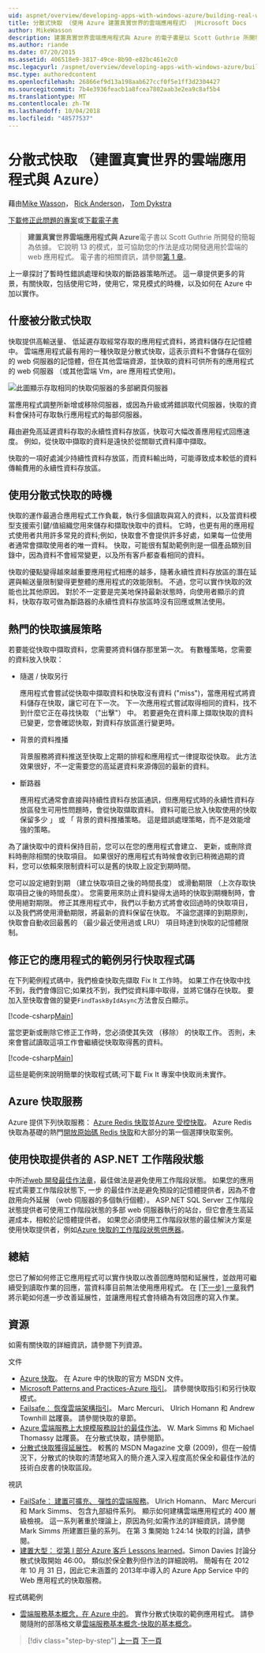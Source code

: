 ```yaml
---
uid: aspnet/overview/developing-apps-with-windows-azure/building-real-world-cloud-apps-with-windows-azure/distributed-caching
title: 分散式快取 （使用 Azure 建置真實世界的雲端應用程式） |Microsoft Docs
author: MikeWasson
description: 建置真實世界雲端應用程式與 Azure 的電子書是以 Scott Guthrie 所開發的簡報為依據。 它說明 13 模式與做法，他可以...
ms.author: riande
ms.date: 07/20/2015
ms.assetid: 406518e9-3817-49ce-8b90-e82bc461e2c0
msc.legacyurl: /aspnet/overview/developing-apps-with-windows-azure/building-real-world-cloud-apps-with-windows-azure/distributed-caching
msc.type: authoredcontent
ms.openlocfilehash: 26866ef9d13a198aab627ccf0f5e1ff3d2304427
ms.sourcegitcommit: 7b4e3936feacb1a8fcea7802aab3e2ea9c8af5b4
ms.translationtype: MT
ms.contentlocale: zh-TW
ms.lasthandoff: 10/04/2018
ms.locfileid: "48577537"
---
```

<a name="distributed-caching-building-real-world-cloud-apps-with-azure"></a>分散式快取 （建置真實世界的雲端應用程式與 Azure）
====================
藉由[Mike Wasson](https://github.com/MikeWasson)， [Rick Anderson]((https://twitter.com/RickAndMSFT))， [Tom Dykstra](https://github.com/tdykstra)

[下載修正此問題的專案](http://code.msdn.microsoft.com/Fix-It-app-for-Building-cdd80df4)或[下載電子書](http://blogs.msdn.com/b/microsoft_press/archive/2014/07/23/free-ebook-building-cloud-apps-with-microsoft-azure.aspx)

> **建置真實世界雲端應用程式與 Azure**電子書以 Scott Guthrie 所開發的簡報為依據。 它說明 13 的模式，並可協助您的作法是成功開發適用於雲端的 web 應用程式。 電子書的相關資訊，請參閱[第 1 章](introduction.md)。


上一章探討了暫時性錯誤處理和快取的斷路器策略所述。 這一章提供更多的背景，有關快取，包括使用它時，使用它，常見模式的時機，以及如何在 Azure 中加以實作。

## <a name="what-is-distributed-caching"></a>什麼被分散式快取

快取提供高輸送量、 低延遲存取經常存取的應用程式資料，將資料儲存在記憶體中。 雲端應用程式最有用的一種快取是分散式快取，這表示資料不會儲存在個別的 web 伺服器的記憶體，但在其他雲端資源，並快取的資料可供所有的應用程式的 web 伺服器 （或其他雲端 Vm，are 應用程式使用)。

![此圖顯示存取相同的快取伺服器的多部網頁伺服器](distributed-caching/_static/image1.png)

當應用程式調整所新增或移除伺服器，或因為升級或將錯誤取代伺服器，快取的資料會保持可存取執行應用程式的每部伺服器。

藉由避免高延遲資料存取的永續性資料存放區，快取可大幅改善應用程式回應速度。 例如，從快取中擷取的資料是遠快於從關聯式資料庫中擷取。

快取的一項好處減少持續性資料存放區，而資料輸出時，可能導致成本較低的資料傳輸費用的永續性資料存放區。

## <a name="when-to-use-distributed-caching"></a>使用分散式快取的時機

快取的運作最適合應用程式工作負載，執行多個讀取與寫入的資料，以及當資料模型支援索引鍵/值組織您用來儲存和擷取快取中的資料。 它時，也更有用的應用程式使用者共用許多常見的資料;例如，快取會不會提供許多好處，如果每一位使用者通常會擷取使用者的唯一資料。 快取，可能很有幫助範例則是一個產品類別目錄中，因為資料不會經常變更，以及所有客戶都查看相同的資料。

快取的優點變得越來越重要應用程式相應的越多，隨著永續性資料存放區的潛在延遲與輸送量限制變得更整體的應用程式的效能限制。 不過，您可以實作快取的效能也比其他原因。 對於不一定要是完美地保持最新狀態時，向使用者顯示的資料，快取存取可做為斷路器的永續性資料存放區時沒有回應或無法使用。

## <a name="popular-cache-population-strategies"></a>熱門的快取擴展策略

若要能從快取中擷取資料，您需要將資料儲存那里第一次。 有數種策略，您需要的資料放入快取：

- 隨選 / 快取另行

    應用程式會嘗試從快取中擷取資料和快取沒有資料 ("miss")，當應用程式將資料儲存在快取，讓它可在下一次。 下一次應用程式嘗試取得相同的資料，找不到什麼它正在尋找快取 （"出擊"） 中。 若要避免在資料庫上擷取快取的資料已變更，您會確認快取，對資料存放區進行變更時。
- 背景的資料推播

    背景服務將資料推送至快取上定期的排程和應用程式一律提取從快取。 此方法效果很好，不一定需要您的高延遲資料來源傳回的最新的資料。
- 斷路器

    應用程式通常會直接與持續性資料存放區通訊，但應用程式時的永續性資料存放區發生可用性問題時，會從快取擷取資料。 資料可能已放入快取使用的快取保留多少 」 或 「 背景的資料推播策略。 這是錯誤處理策略，而不是效能增強的策略。

為了讓快取中的資料保持目前，您可以在您的應用程式會建立、 更新，或刪除資料時刪除相關的快取項目。 如果很好的應用程式有時候會收到已稍微過期的資料，您可以依賴來限制資料可以是舊的快取上設定到期時間。

您可以設定絕對到期 （建立快取項目之後的時間長度） 或滑動期限 （上次存取快取項目之後的時間長度）。 您需要用來防止資料變得太過時的快取到期機制時，會使用絕對期限。 修正其應用程式中，我們以手動方式將會收回過時的快取項目，以及我們將使用滑動期限，將最新的資料保留在快取。 不論您選擇的到期原則，快取會自動收回最舊的 （最少最近使用過或 LRU） 項目時達到快取的記憶體限制。

## <a name="sample-cache-aside-code-for-fix-it-app"></a>修正它的應用程式的範例另行快取程式碼

在下列範例程式碼中，我們檢查快取先擷取 Fix It 工作時。 如果工作在快取中找不到，我們會傳回它;如果找不到，我們從資料庫中取得，並將它儲存在快取。 要加入至快取會做的變更`FindTaskByIdAsync`方法會反白顯示。

[!code-csharp[Main](distributed-caching/samples/sample1.cs?highlight=5,9-11,13-15,19)]

當您更新或刪除它修正工作時，您必須使其失效 （移除） 的快取工作。 否則，未來會嘗試讀取這項工作會繼續從快取取得舊的資料。

[!code-csharp[Main](distributed-caching/samples/sample2.cs?highlight=7)]

這些是範例來說明簡單的快取程式碼;可下載 Fix It 專案中快取尚未實作。

## <a name="azure-caching-services"></a>Azure 快取服務

Azure 提供下列快取服務： [Azure Redis 快取](https://msdn.microsoft.com/library/dn690523.aspx)並[Azure 受控快取](https://msdn.microsoft.com/library/dn386094.aspx)。 Azure Redis 快取為基礎的熱門[開放原始碼 Redis 快取](http://redis.io/)和大部分的第一個選擇快取案例。

<a id="sessionstate"></a>
## <a name="aspnet-session-state-using-a-cache-provider"></a>使用快取提供者的 ASP.NET 工作階段狀態

中所述[web 開發最佳作法章](web-development-best-practices.md)，最佳做法是避免使用工作階段狀態。 如果您的應用程式需要工作階段狀態下, 一步 的最佳作法是避免預設的記憶體提供者，因為不會啟用向外延展 （web 伺服器的多個執行個體）。 ASP.NET SQL Server 工作階段狀態提供者可使用工作階段狀態的多部 web 伺服器執行的站台，但它會產生高延遲成本，相較於記憶體提供者。 如果您必須使用工作階段狀態的最佳解決方案是使用快取提供者，例如[Azure 快取的工作階段狀態供應器](https://msdn.microsoft.com/library/windowsazure/gg185668.aspx)。

## <a name="summary"></a>總結

您已了解如何修正它應用程式可以實作快取以改善回應時間和延展性，並啟用可繼續受到讀取作業的回應，當資料庫目前無法使用應用程式。 在 [[下一步] 一章](queue-centric-work-pattern.md)我們將示範如何進一步改善延展性，並讓應用程式會持續為有效回應的寫入作業。

## <a name="resources"></a>資源

如需有關快取的詳細資訊，請參閱下列資源。

文件

- [Azure 快取](https://msdn.microsoft.com/library/gg278356.aspx)。 在 Azure 中的快取的官方 MSDN 文件。
- [Microsoft Patterns and Practices-Azure 指引](https://msdn.microsoft.com/library/dn568099.aspx)。 請參閱快取指引和另行快取模式。
- [Failsafe︰ 恢復雲端架構指引](https://msdn.microsoft.com/library/windowsazure/jj853352.aspx)。 Marc Mercuri、 Ulrich Homann 和 Andrew Townhill 詘躩裛。 請參閱快取的章節。
- [Azure 雲端服務上大規模服務設計的最佳作法](https://msdn.microsoft.com/library/windowsazure/jj717232.aspx)。 W. Mark Simms 和 Michael Thomassy 詘躩裛。 在分散式快取，請參閱節。
- [分散式快取獲得延展性](https://msdn.microsoft.com/magazine/dd942840.aspx)。 較舊的 MSDN Magazine 文章 (2009)，但在一般情況下，分散式的快取的清楚地寫入的簡介進入深入程度高於保全和最佳作法的技術白皮書的快取區段。

視訊

- [FailSafe︰ 建置可擴充、 彈性的雲端服務](https://channel9.msdn.com/Series/FailSafe)。 Ulrich Homann、 Marc Mercuri 和 Mark Simms、 包含九部組件系列。 顯示如何建構雲端應用程式的 400 層級檢視。 這一系列著重於理論上，原因為何;如需作法的詳細資訊，請參閱 Mark Simms 所建置巨量的系列。 在第 3 集開始 1:24:14 快取的討論，請參閱。
- [建置大型： 從第 I 部分 Azure 客戶 Lessons learned](https://channel9.msdn.com/Events/Build/2012/3-029)。Simon Davies 討論分散式快取開始 46:00。 類似於保全數列但作法的詳細說明。 簡報有在 2012 年 10 月 31 日，因此它未涵蓋的 2013年中導入的 Azure App Service 中的 Web 應用程式的快取服務。

程式碼範例

- [雲端服務基本概念，在 Azure 中的](https://code.msdn.microsoft.com/Cloud-Service-Fundamentals-4ca72649)。 實作分散式快取的範例應用程式。 請參閱隨附的部落格文章[雲端服務基本概念-快取的基本概念](https://blogs.msdn.com/b/windowsazure/archive/2013/10/03/cloud-service-fundamentals-caching-basics.aspx)。

> [!div class="step-by-step"]
> [上一頁](transient-fault-handling.md)
> [下一頁](queue-centric-work-pattern.md)
